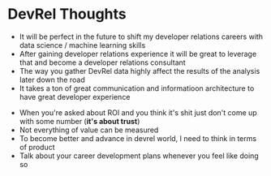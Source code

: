 # DevRel Thoughts

* It will be perfect in the future to shift my developer relations careers with data science / machine learning skills
* After gaining developer relations experience it will be great to leverage that and become a developer relations consultant
* The way you gather DevRel data highly affect the results of the analysis later down the road
* It takes a ton of great communication and informatioon architecture to have great developer experience
- When you're asked about ROI and you think it's shit just don't come up with some number (**it's about trust**)
- Not everything of value can be measured
- To become better and advance in devrel world, I need to think in terms of product
- Talk about your career development plans whenever you feel like doing so
